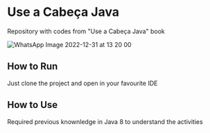<h1>Use a Cabeça Java</h1>
<p>Repository with codes from "Use a Cabeça Java" book</p>

![WhatsApp Image 2022-12-31 at 13 20 00](https://user-images.githubusercontent.com/86252346/210149578-db4cf058-f3e8-4f03-80b7-0a02f2cc3e16.jpeg)


<h2>How to Run</h2>
<p>Just clone the project and open in your favourite IDE</p>
<h2>How to Use</h2>
<p>Required previous knownledge in Java 8 to understand the activities</p>
